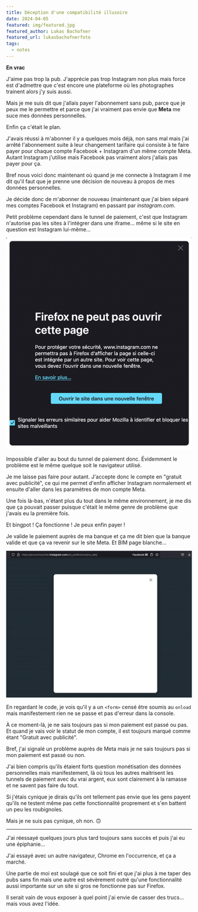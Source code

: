 ```yaml
---
title: Déception d'une compatibilité illusoire
date: 2024-04-05
featured: img/featured.jpg
featured_author: Lukas Bachofner
featured_url: lukasbachofnerfoto
tags:
  - notes
---
```


**En vrac**

<!-- excerpt -->

J'aime pas trop la pub. J'apprécie pas trop Instagram non plus mais force est d'admettre que c'est encore une plateforme où les photographes trainent alors j'y suis aussi.

Mais je me suis dit que j'allais payer l'abonnement sans pub, parce que je peux me le permettre et parce que j'ai vraiment pas envie que **Meta** me suce mes données personnelles.

Enfin ça c'était le plan.

J'avais réussi à m'abonner il y a quelques mois déjà, non sans mal mais j'ai arrêté l'abonnement suite à leur changement tarifaire qui consiste à te faire payer pour chaque compte Facebook + Instagram d'un même compte Meta. Autant Instagram j'utilise mais Facebook pas vraiment alors j'allais pas payer pour ça.

Bref nous voici donc maintenant où quand je me connecte à Instagram il me dit qu'il faut que je prenne une décision de nouveau à propos de mes données personnelles.

Je décide donc de m'abonner de nouveau (maintenant que j'ai bien séparé mes comptes Facebook et Instagram) en passant par _instagram.com_.

Petit problème cependant dans le tunnel de paiement, c'est que Instagram n'autorise pas les sites à l'intégrer dans une iframe… même si le site en question est Instagram lui-même…

![Firefox ne peut ouvrir cette page](img/iframe.png)

Impossible d'aller au bout du tunnel de paiement donc. Évidemment le problème est le même quelque soit le navigateur utilisé.

Je me laisse pas faire pour autant. J'accepte donc le compte en "gratuit avec publicité", ce qui me permet d'enfin afficher Instagram normalement et ensuite d'aller dans les paramètres de mon compte Meta.

Une fois là-bas, n'étant plus du tout dans le même environnement, je me dis que ça pouvait passer puisque c'était le même genre de problème que j'avais eu la première fois.

Et bingpot ! Ça fonctionne ! Je peux enfin payer !

Je valide le paiement auprès de ma banque et ça me dit bien que la banque valide et que ça va revenir sur le site Meta. Et BIM page blanche…

![Page de redirection blanche](img/redirect.png)

En regardant le code, je vois qu'il y a un `<form>` censé être soumis au `onload` mais manifestement rien ne se passe et pas d'erreur dans la console.

À ce moment-là, je ne sais toujours pas si mon paiement est passé ou pas.
Et quand je vais voir le statut de mon compte, il est toujours marqué comme étant "Gratuit avec publicité".

Bref, j'ai signalé un problème auprès de Meta mais je ne sais toujours pas si mon paiement est passé ou non.

J'ai bien compris qu'ils étaient forts question monétisation des données personnelles mais manifestement, là où tous les autres maitrisent les tunnels de paiement avec du vrai argent, eux sont clairement à la ramasse et ne savent pas faire du tout.

Si j'étais cynique je dirais qu'ils ont tellement pas envie que les gens payent qu'ils ne testent même pas cette fonctionnalité proprement et s'en battent un peu les roubignoles.

Mais je ne suis pas cynique, oh non. 🙃

---

J'ai réessayé quelques jours plus tard toujours sans succès et puis j'ai eu une épiphanie…

J'ai essayé avec un autre navigateur, Chrome en l'occurrence, et ça a marché.

Une partie de moi est soulagé que ce soit fini et que j'ai plus à me taper des pubs sans fin mais une autre est sévèrement outré qu'une fonctionnalité aussi importante sur un site si gros ne fonctionne pas sur Firefox.

Il serait vain de vous exposer à quel point j'ai envie de casser des trucs… mais vous avez l'idée.
